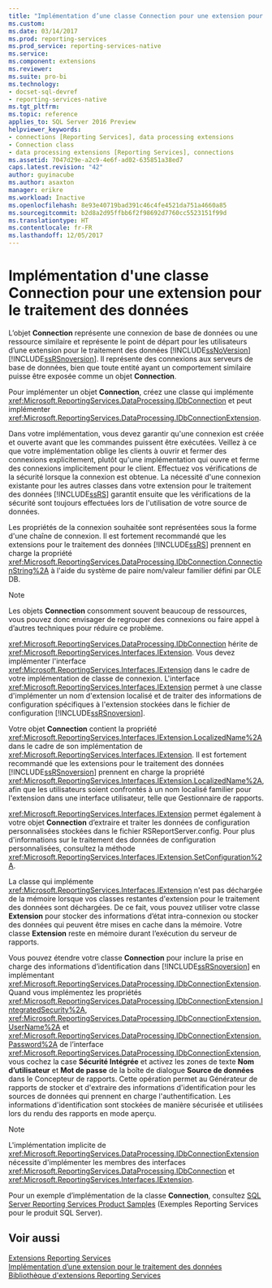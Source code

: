 ```yaml
---
title: "Implémentation d’une classe Connection pour une extension pour le traitement des données | Microsoft Docs"
ms.custom: 
ms.date: 03/14/2017
ms.prod: reporting-services
ms.prod_service: reporting-services-native
ms.service: 
ms.component: extensions
ms.reviewer: 
ms.suite: pro-bi
ms.technology:
- docset-sql-devref
- reporting-services-native
ms.tgt_pltfrm: 
ms.topic: reference
applies_to: SQL Server 2016 Preview
helpviewer_keywords:
- connections [Reporting Services], data processing extensions
- Connection class
- data processing extensions [Reporting Services], connections
ms.assetid: 7047d29e-a2c9-4e6f-ad02-635851a38ed7
caps.latest.revision: "42"
author: guyinacube
ms.author: asaxton
manager: erikre
ms.workload: Inactive
ms.openlocfilehash: 8e93e40719bad391c46c4fe4521da751a4660a85
ms.sourcegitcommit: b2d8a2d95ffbb6f2f98692d7760cc5523151f99d
ms.translationtype: HT
ms.contentlocale: fr-FR
ms.lasthandoff: 12/05/2017
---
```

# <a name="implementing-a-connection-class-for-a-data-processing-extension"></a>Implémentation d'une classe Connection pour une extension pour le traitement des données
  L’objet **Connection** représente une connexion de base de données ou une ressource similaire et représente le point de départ pour les utilisateurs d’une extension pour le traitement des données [!INCLUDE[ssNoVersion](../../../includes/ssnoversion-md.md)] [!INCLUDE[ssRSnoversion](../../../includes/ssrsnoversion-md.md)]. Il représente des connexions aux serveurs de base de données, bien que toute entité ayant un comportement similaire puisse être exposée comme un objet **Connection**.  
  
 Pour implémenter un objet **Connection**, créez une classe qui implémente <xref:Microsoft.ReportingServices.DataProcessing.IDbConnection> et peut implémenter <xref:Microsoft.ReportingServices.DataProcessing.IDbConnectionExtension>.  
  
 Dans votre implémentation, vous devez garantir qu'une connexion est créée et ouverte avant que les commandes puissent être exécutées. Veillez à ce que votre implémentation oblige les clients à ouvrir et fermer des connexions explicitement, plutôt qu'une implémentation qui ouvre et ferme des connexions implicitement pour le client. Effectuez vos vérifications de la sécurité lorsque la connexion est obtenue. La nécessité d'une connexion existante pour les autres classes dans votre extension pour le traitement des données [!INCLUDE[ssRS](../../../includes/ssrs-md.md)] garantit ensuite que les vérifications de la sécurité sont toujours effectuées lors de l'utilisation de votre source de données.  
  
 Les propriétés de la connexion souhaitée sont représentées sous la forme d'une chaîne de connexion. Il est fortement recommandé que les extensions pour le traitement des données [!INCLUDE[ssRS](../../../includes/ssrs-md.md)] prennent en charge la propriété <xref:Microsoft.ReportingServices.DataProcessing.IDbConnection.ConnectionString%2A> à l'aide du système de paire nom/valeur familier défini par OLE DB.  
  
> [!NOTE]  
>  Les objets **Connection** consomment souvent beaucoup de ressources, vous pouvez donc envisager de regrouper des connexions ou faire appel à d’autres techniques pour réduire ce problème.  
  
 <xref:Microsoft.ReportingServices.DataProcessing.IDbConnection> hérite de <xref:Microsoft.ReportingServices.Interfaces.IExtension>. Vous devez implémenter l'interface <xref:Microsoft.ReportingServices.Interfaces.IExtension> dans le cadre de votre implémentation de classe de connexion. L'interface <xref:Microsoft.ReportingServices.Interfaces.IExtension> permet à une classe d'implémenter un nom d'extension localisé et de traiter des informations de configuration spécifiques à l'extension stockées dans le fichier de configuration [!INCLUDE[ssRSnoversion](../../../includes/ssrsnoversion-md.md)].  
  
 Votre objet **Connection** contient la propriété <xref:Microsoft.ReportingServices.Interfaces.IExtension.LocalizedName%2A> dans le cadre de son implémentation de <xref:Microsoft.ReportingServices.Interfaces.IExtension>. Il est fortement recommandé que les extensions pour le traitement des données [!INCLUDE[ssRSnoversion](../../../includes/ssrsnoversion-md.md)] prennent en charge la propriété <xref:Microsoft.ReportingServices.Interfaces.IExtension.LocalizedName%2A>, afin que les utilisateurs soient confrontés à un nom localisé familier pour l'extension dans une interface utilisateur, telle que Gestionnaire de rapports.  
  
 <xref:Microsoft.ReportingServices.Interfaces.IExtension> permet également à votre objet **Connection** d’extraire et traiter les données de configuration personnalisées stockées dans le fichier RSReportServer.config. Pour plus d'informations sur le traitement des données de configuration personnalisées, consultez la méthode <xref:Microsoft.ReportingServices.Interfaces.IExtension.SetConfiguration%2A>.  
  
 La classe qui implémente <xref:Microsoft.ReportingServices.Interfaces.IExtension> n'est pas déchargée de la mémoire lorsque vos classes restantes d'extension pour le traitement des données sont déchargées. De ce fait, vous pouvez utiliser votre classe **Extension** pour stocker des informations d’état intra-connexion ou stocker des données qui peuvent être mises en cache dans la mémoire. Votre classe **Extension** reste en mémoire durant l’exécution du serveur de rapports.  
  
 Vous pouvez étendre votre classe **Connection** pour inclure la prise en charge des informations d’identification dans [!INCLUDE[ssRSnoversion](../../../includes/ssrsnoversion-md.md)] en implémentant <xref:Microsoft.ReportingServices.DataProcessing.IDbConnectionExtension>. Quand vous implémentez les propriétés <xref:Microsoft.ReportingServices.DataProcessing.IDbConnectionExtension.IntegratedSecurity%2A>, <xref:Microsoft.ReportingServices.DataProcessing.IDbConnectionExtension.UserName%2A> et <xref:Microsoft.ReportingServices.DataProcessing.IDbConnectionExtension.Password%2A> de l’interface <xref:Microsoft.ReportingServices.DataProcessing.IDbConnectionExtension>, vous cochez la case **Sécurité Intégrée** et activez les zones de texte **Nom d’utilisateur** et **Mot de passe** de la boîte de dialogue **Source de données** dans le Concepteur de rapports. Cette opération permet au Générateur de rapports de stocker et d'extraire des informations d'identification pour les sources de données qui prennent en charge l'authentification. Les informations d'identification sont stockées de manière sécurisée et utilisées lors du rendu des rapports en mode aperçu.  
  
> [!NOTE]  
>  L'implémentation implicite de <xref:Microsoft.ReportingServices.DataProcessing.IDbConnectionExtension> nécessite d'implémenter les membres des interfaces <xref:Microsoft.ReportingServices.DataProcessing.IDbConnection> et <xref:Microsoft.ReportingServices.Interfaces.IExtension>.  
>   
>  Pour un exemple d’implémentation de la classe **Connection**, consultez [SQL Server Reporting Services Product Samples](http://go.microsoft.com/fwlink/?LinkId=177889) (Exemples Reporting Services pour le produit SQL Server).  
  
## <a name="see-also"></a>Voir aussi  
 [Extensions Reporting Services](../../../reporting-services/extensions/reporting-services-extensions.md)   
 [Implémentation d’une extension pour le traitement des données](../../../reporting-services/extensions/data-processing/implementing-a-data-processing-extension.md)   
 [Bibliothèque d'extensions Reporting Services](../../../reporting-services/extensions/reporting-services-extension-library.md)  
  
  
